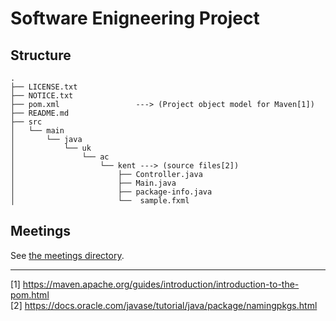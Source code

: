 # Software Enigneering Project 

## Structure

```
.
├── LICENSE.txt
├── NOTICE.txt
├── pom.xml                 ---> (Project object model for Maven[1])
├── README.md
├── src
│   └── main
│       └── java
│           └── uk
│               └── ac
│                   └── kent ---> (source files[2])
│                       ├── Controller.java
│                       ├── Main.java
│                       ├── package-info.java
│                       └──  sample.fxml

```

## Meetings 

See [the meetings directory](doc/meetings/).

-----------------------------------------

[1] https://maven.apache.org/guides/introduction/introduction-to-the-pom.html <br>
[2] https://docs.oracle.com/javase/tutorial/java/package/namingpkgs.html
